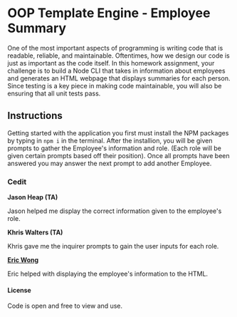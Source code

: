 # OOP Template Engine - Employee Summary

  One of the most important aspects of programming is writing code that is readable, reliable, and maintainable. Oftentimes, how we design our code is just as important as the code itself. In this homework assignment, your challenge is to build a Node CLI that takes in information about employees and generates an HTML webpage that displays summaries for each person. Since testing is a key piece in making code maintainable, you will also be ensuring that all unit tests pass.
  
## Instructions

  Getting started with the application you first must install the NPM packages by typing in  `npm i`  in the terminal.
  After the installion, you will be given prompts to gather the Employee's information and role. (Each role will be given       certain prompts based off their position). Once all prompts have been answered you may answer the next prompt to add another   Employee.
  
### Cedit

**Jason Heap (TA)**

Jason helped me display the correct information given to the employee's role.

**Khris Walters (TA)**

Khris gave me the inquirer prompts to gain the user inputs for each role.

**[Eric Wong](https://github.com/Ericcwong)**

Eric helped with displaying the employee's information to the HTML.

#### License
Code is open and free to view and use.
